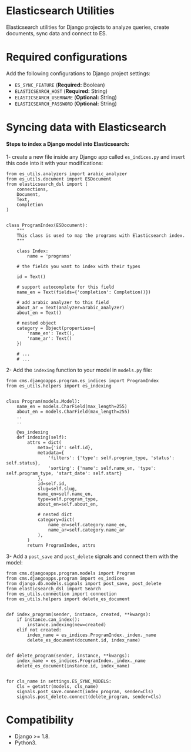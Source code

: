 # Elasticsearch Utilities
Elasticsearch utilities for Django projects to analyze queries, create documents, sync data and connect to ES.

# Required configurations
Add the following configurations to Django project settings:
- `ES_SYNC_FEATURE` (**Required:** Boolean)
- `ELASTICSEARCH_HOST` (**Required:** String)
- `ELASTICSEARCH_USERNAME` (**Optional:** String)
- `ELASTICSEARCH_PASSWORD` (**Optional:** String)

# Syncing data with Elasticsearch

#### Steps to index a Django model into Elasticsearch:

1- create a new file inside any Django app called `es_indices.py` and insert this code into it with your modifications:

```python3
from es_utils.analyzers import arabic_analyzer
from es_utils.document import ESDocument
from elasticsearch_dsl import (
    connections,
    Document,
    Text,
    Completion
)


class ProgramIndex(ESDocument):
    """
    This class is used to map the programs with Elasticsearch index.
    """

    class Index:
        name = 'programs'
    
    # the fields you want to index with their types
    
    id = Text()
    
    # support autocomplete for this field
    name_en = Text(fields={'completion': Completion()})
    
    # add arabic analyzer to this field
    about_ar = Text(analyzer=arabic_analyzer)
    about_en = Text()
   
    # nested object
    category = Object(properties={
        'name_en': Text(),
        'name_ar': Text()
    })
    
    # ...
    # ...

```

2- Add the `indexing` function to your model in `models.py` file:

```python3
from cms.djangoapps.program.es_indices import ProgramIndex
from es_utils.helpers import es_indexing


class Program(models.Model):
    name_en = models.CharField(max_length=255)
    about_en = models.CharField(max_length=255)
    ..
    ..
    
    @es_indexing
    def indexing(self):
        attrs = dict(
            meta={'id': self.id},
            metadata={
                'filters': {'type': self.program_type, 'status': self.status},
                'sorting': {'name': self.name_en, 'type': self.program_type, 'start_date': self.start}
            },
            id=self.id,
            slug=self.slug,
            name_en=self.name_en,
            type=self.program_type,
            about_en=self.about_en,
            
            # nested dict
            category=dict(
                name_en=self.category.name_en,
                name_ar=self.category.name_ar
            ),
        )
        return ProgramIndex, attrs
```

3- Add a `post_save` and `post_delete` signals and connect them with the model:
```python3
from cms.djangoapps.program.models import Program
from cms.djangoapps.program import es_indices
from django.db.models.signals import post_save, post_delete
from elasticsearch_dsl import Search
from es_utils.connection import connection
from es_utils.helpers import delete_es_document


def index_program(sender, instance, created, **kwargs):
    if instance.can_index():
        instance.indexing(new=created)
    elif not created:
        index_name = es_indices.ProgramIndex._index._name
        delete_es_document(document.id, index_name)


def delete_program(sender, instance, **kwargs):
    index_name = es_indices.ProgramIndex._index._name
    delete_es_document(instance.id, index_name)


for cls_name in settings.ES_SYNC_MODELS:
    Cls = getattr(models, cls_name)
    signals.post_save.connect(index_program, sender=Cls)
    signals.post_delete.connect(delete_program, sender=Cls)

```


# Compatibility
- Django >= 1.8.
- Python3.
